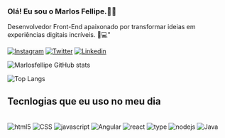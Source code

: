 
### Olá! Eu sou o Marlos Fellipe.🙋‍♂️
Desenvolvedor Front-End apaixonado por transformar ideias em experiências digitais incríveis. 🎨💻"

[![Instagram](https://img.shields.io/badge/Instagram-E4405F?style=for-the-badge&logo=instagram&logoColor=white)](https://www.instagram.com/marlosfellipe)
[![Twitter](https://img.shields.io/badge/Twitter-1DA1F2?style=for-the-badge&logo=twitter&logoColor=white)](https://x.com/marlosfellipe)
[![Linkedin](https://img.shields.io/badge/LinkedIn-0077B5?style=for-the-badge&logo=linkedin&logoColor=white)](https://www.linkedin.com/in/marlos-fellipe-nunes-siqueira-cardoso-484b5b175/)

![Marlosfellipe GitHub stats](https://github-readme-stats.vercel.app/api?username=marlosfellipe&show_icons=true&theme=tokyonight)

![Top Langs](https://github-readme-stats.vercel.app/api/top-langs/?username=marlosfellipe&exclude_repo=github-readme-stats,anuraghazra.github.io)

## Tecnlogias que eu uso no meu dia

<div style="display: inline_block"><br/>
    <img aLign="center"alt="html5" src="https://img.shields.io/badge/HTML5-E34F26?style=for-the-badge&logo=html5&logoColor=white"/>
    <img aLign="center"alt="CSS" src="https://img.shields.io/badge/CSS3-1572B6?style=for-the-badge&logo=css3&logoColor=white"/>
    <img aLign="center"alt="javascript" src="https://img.shields.io/badge/JavaScript-F7DF1E?style=for-the-badge&logo=javascript&logoColor=black"/>
    <img aLign="center"alt="Angular" src="https://img.shields.io/badge/Angular-DD0031?style=for-the-badge&logo=angular&logoColor=white"/>
    <img aLign="center"alt="react" src="https://img.shields.io/badge/React-20232A?style=for-the-badge&logo=react&logoColor=61DAFB"/>
     <img aLign="center"alt="type" src="https://img.shields.io/badge/TypeScript-007ACC?style=for-the-badge&logo=typescript&logoColor=white"/>
    <img aLign="center"alt="nodejs" src="https://img.shields.io/badge/Node.js-43853D?style=for-the-badge&logo=node.js&logoColor=white"/>
    <img aLign="center"alt="Java" src="https://img.shields.io/badge/Java-ED8B00?style=for-the-badge&logo=openjdk&logoColor=white"/>
    
</div><br/>
